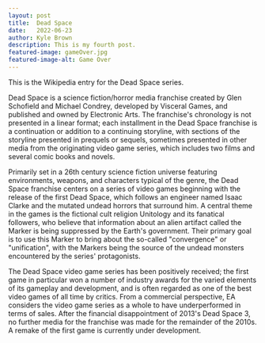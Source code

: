 ```yaml
---
layout: post
title:  Dead Space
date:   2022-06-23
author: Kyle Brown
description: This is my fourth post.
featured-image: gameOver.jpg
featured-image-alt: Game Over
---
```


This is the Wikipedia entry for the Dead Space series.

Dead Space is a science fiction/horror media franchise created by Glen Schofield and Michael Condrey, developed by Visceral Games, and published and owned by Electronic Arts. The franchise's chronology is not presented in a linear format; each installment in the Dead Space franchise is a continuation or addition to a continuing storyline, with sections of the storyline presented in prequels or sequels, sometimes presented in other media from the originating video game series, which includes two films and several comic books and novels.

Primarily set in a 26th century science fiction universe featuring environments, weapons, and characters typical of the genre, the Dead Space franchise centers on a series of video games beginning with the release of the first Dead Space, which follows an engineer named Isaac Clarke and the mutated undead horrors that surround him. A central theme in the games is the fictional cult religion Unitology and its fanatical followers, who believe that information about an alien artifact called the Marker is being suppressed by the Earth's government. Their primary goal is to use this Marker to bring about the so-called "convergence" or "unification", with the Markers being the source of the undead monsters encountered by the series' protagonists.

The Dead Space video game series has been positively received; the first game in particular won a number of industry awards for the varied elements of its gameplay and development, and is often regarded as one of the best video games of all time by critics. From a commercial perspective, EA considers the video game series as a whole to have underperformed in terms of sales. After the financial disappointment of 2013's Dead Space 3, no further media for the franchise was made for the remainder of the 2010s. A remake of the first game is currently under development.
